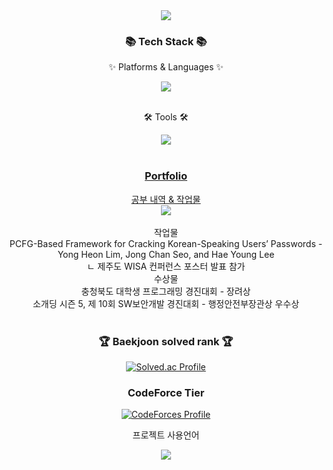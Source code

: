 <div align=center>
	<img src="https://capsule-render.vercel.app/api?type=waving&color=auto&height=200&section=header&text=!@!!!&fontSize=90" />	
</div>
<div align=center>
	<h3>📚 Tech Stack 📚</h3>
	<p>✨ Platforms & Languages ✨</p>
</div>
<div align="center">
	<a href="https://skillicons.dev">
    <img src="https://skillicons.dev/icons?i=git,cs,docker,django,java,mysql,py,spring,unity&perline=5" />
  </a>
</div>
<br>
<div align=center>
	<p>🛠 Tools 🛠</p>
</div>
<div align=center>
	<a href="https://skillicons.dev">
    <img src="https://skillicons.dev/icons?i=androidstudio,eclipse,gcp,idea,pycharm,vscode,visualstudio&perline=5" />
</div>
<br>
<div align=center>
	<h3>Portfolio</h3>
	</div>
<div align=center>
	공부 내역 & 작업물<br>
	<a href = "https://creeper0809.notion.site/bdfe0ecfa83f452bb9c5401f0f931a92?v=7d14171d4933409b9d633ed00fce90b2&pvs=4">
		<img src = "https://img.shields.io/badge/notion-000000.svg?&style=for-the-badge&logo=notion&logoColor=white"/>
	</a><br>
	<br>작업물<br>
	PCFG-Based Framework for Cracking Korean-Speaking Users’ Passwords - Yong Heon Lim, Jong Chan Seo, and Hae Young Lee<br>
	<t>ㄴ 제주도 WISA 컨퍼런스 포스터 발표 참가
	<br>수상물<br>
	충청북도 대학생 프로그래밍 경진대회 - 장려상<br>
    소개딩 시즌 5, 제 10회 SW보안개발 경진대회 - 행정안전부장관상 우수상
</div>
<div align=center>
<br>
	<h3>🏆 Baekjoon solved rank 🏆</h3>
	
[![Solved.ac Profile](http://mazassumnida.wtf/api/v2/generate_badge?boj=creeper0809)](https://solved.ac/creeper0809)
	<h3> CodeForce Tier</h3>
 [![CodeForces Profile](https://cf.leed.at?id=creeper0809)](https://codeforces.com/profile/creeper0809)
	<p>프로젝트 사용언어</p>
	<img src="https://github-readme-stats.vercel.app/api/top-langs/?username=creeper0809&layout=compact">
	<br>
</div>
